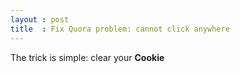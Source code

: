 ```yaml
---
layout : post
title  : Fix Quora problem: cannot click anywhere
---
```

The trick is simple: clear your **Cookie**
